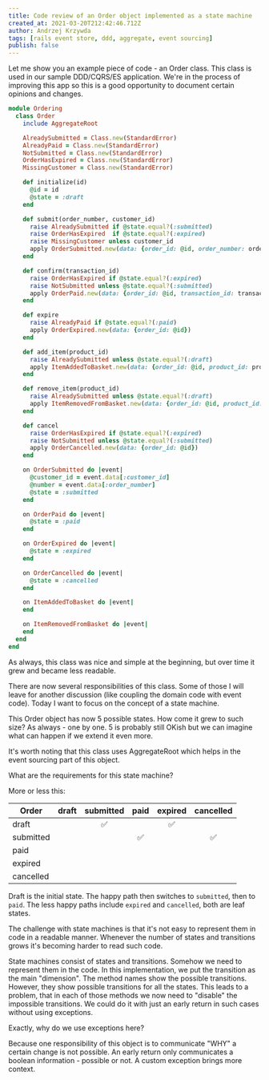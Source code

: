 ```yaml
---
title: Code review of an Order object implemented as a state machine 
created_at: 2021-03-20T212:42:46.712Z
author: Andrzej Krzywda
tags: [rails event store, ddd, aggregate, event sourcing]
publish: false
---
```


Let me show you an example piece of code - an Order class. This class is used in our sample DDD/CQRS/ES application. We're in the process of improving this app so this is a good opportunity to document certain opinions and changes.

```ruby
module Ordering
  class Order
    include AggregateRoot

    AlreadySubmitted = Class.new(StandardError)
    AlreadyPaid = Class.new(StandardError)
    NotSubmitted = Class.new(StandardError)
    OrderHasExpired = Class.new(StandardError)
    MissingCustomer = Class.new(StandardError)

    def initialize(id)
      @id = id
      @state = :draft
    end

    def submit(order_number, customer_id)
      raise AlreadySubmitted if @state.equal?(:submitted)
      raise OrderHasExpired  if @state.equal?(:expired)
      raise MissingCustomer unless customer_id
      apply OrderSubmitted.new(data: {order_id: @id, order_number: order_number, customer_id: customer_id})
    end

    def confirm(transaction_id)
      raise OrderHasExpired if @state.equal?(:expired)
      raise NotSubmitted unless @state.equal?(:submitted)
      apply OrderPaid.new(data: {order_id: @id, transaction_id: transaction_id})
    end

    def expire
      raise AlreadyPaid if @state.equal?(:paid)
      apply OrderExpired.new(data: {order_id: @id})
    end

    def add_item(product_id)
      raise AlreadySubmitted unless @state.equal?(:draft)
      apply ItemAddedToBasket.new(data: {order_id: @id, product_id: product_id})
    end

    def remove_item(product_id)
      raise AlreadySubmitted unless @state.equal?(:draft)
      apply ItemRemovedFromBasket.new(data: {order_id: @id, product_id: product_id})
    end

    def cancel
      raise OrderHasExpired if @state.equal?(:expired)
      raise NotSubmitted unless @state.equal?(:submitted)
      apply OrderCancelled.new(data: {order_id: @id})
    end

    on OrderSubmitted do |event|
      @customer_id = event.data[:customer_id]
      @number = event.data[:order_number]
      @state = :submitted
    end

    on OrderPaid do |event|
      @state = :paid
    end

    on OrderExpired do |event|
      @state = :expired
    end

    on OrderCancelled do |event|
      @state = :cancelled
    end

    on ItemAddedToBasket do |event|
    end

    on ItemRemovedFromBasket do |event|
    end
  end
end
```

As always, this class was nice and simple at the beginning, but over time it grew and became less readable.

There are now several responsibilities of this class. Some of those I will leave for another discussion (like coupling the domain code with event code). Today I want to focus on the concept of a state machine.

This Order object has now 5 possible states. How come it grew to such size? As always - one by one. 5 is probably still OKish but we can imagine what can happen if we extend it even more.

It's worth noting that this class uses AggregateRoot which helps in the event sourcing part of this object.

What are the requirements for this state machine?

More or less this:


| Order     | draft | submitted | paid  | expired  | cancelled |
|-----------|:-----:|:---------:|:-----:|:--------:|:---------:|
| draft     |       |     ✅    |       |   ✅      |         |
| submitted |       |           |   ✅  |          |   ✅     |
| paid      |       |           |       |          |           |
| expired   |       |           |       |          |           |
| cancelled |       |           |       |          |           |

Draft is the initial state. The happy path then switches to `submitted`, then to `paid`. 
The less happy paths include `expired` and `cancelled`, both are leaf states.

The challenge with state machines is that it's not easy to represent them in code in a readable manner. Whenever the number of states and transitions grows it's becoming harder to read such code.

State machines consist of states and transitions. Somehow we need to represent them in the code. In this implementation, we put the transition as the main "dimension". The method names show the possible transitions. However, they show possible transitions for all the states. This leads to a problem, that in each of those methods we now need to "disable" the impossible transitions. We could do it with just an early return in such cases without using exceptions.

Exactly, why do we use exceptions here?

Because one responsibility of this object is to communicate "WHY" a certain change is not possible. An early return only communicates a boolean information - possible or not. A custom exception brings more context.

